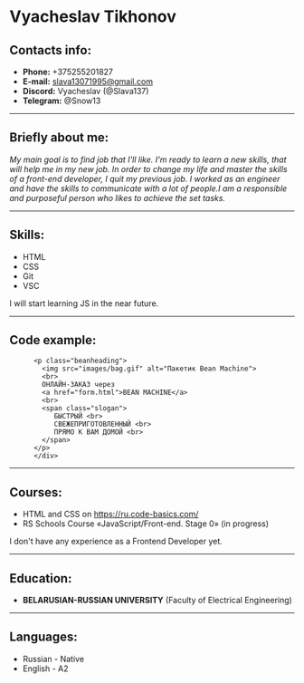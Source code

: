 # Vyacheslav Tikhonov
## Contacts info:
* **Phone:** +375255201827
* **E-mail:** slava13071995@gmail.com
* **Discord:** Vyacheslav (@Slava137)
* **Telegram:** @Snow13

-----
## Briefly about me:
*My main goal is to find job that I'll like. I'm ready to learn a new skills, that will help me in my new 
job. In order to change my life and master the skills of a front-end developer, I quit my previous job. I worked as an engineer and have the skills to communicate with a lot of people.I am a responsible and purposeful person who likes to achieve the set tasks.* 

-----
## Skills:
* HTML
* CSS
* Git
* VSC
  
I will start learning JS in the near future.

-----
## Code example:
```<div id="sidebar">
      <p class="beanheading">
        <img src="images/bag.gif" alt="Пакетик Bean Machine">
        <br>
        ОНЛАЙН-ЗАКАЗ через
        <a href="form.html">BEAN MACHINE</a>
        <br>
        <span class="slogan">
           БЫСТРЫЙ <br>
           СВЕЖЕПРИГОТОВЛЕННЫЙ <br>
           ПРЯМО К ВАМ ДОМОЙ <br>
        </span>
      </p>
      </div>
```
-----
## Courses:
* HTML and CSS on https://ru.code-basics.com/
* RS Schools Course «JavaScript/Front-end. Stage 0» (in progress) 

I don't have any experience as a Frontend Developer yet.

-----
## Education:
* **BELARUSIAN-RUSSIAN UNIVERSITY** (Faculty of Electrical Engineering)
-----
## Languages:
* Russian - Native
* English - A2
